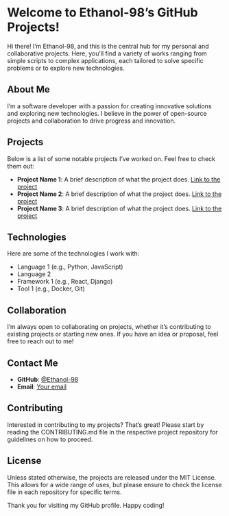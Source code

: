 # Welcome to Ethanol-98’s GitHub Projects!

Hi there! I’m Ethanol-98, and this is the central hub for my personal and collaborative projects. Here, you’ll find a variety of works ranging from simple scripts to complex applications, each tailored to solve specific problems or to explore new technologies.

## About Me

I’m a software developer with a passion for creating innovative solutions and exploring new technologies. I believe in the power of open-source projects and collaboration to drive progress and innovation.

## Projects

Below is a list of some notable projects I’ve worked on. Feel free to check them out:

- **Project Name 1**: A brief description of what the project does. [Link to the project](#)
- **Project Name 2**: A brief description of what the project does. [Link to the project](#)
- **Project Name 3**: A brief description of what the project does. [Link to the project](#)

## Technologies

Here are some of the technologies I work with:

- Language 1 (e.g., Python, JavaScript)
- Language 2
- Framework 1 (e.g., React, Django)
- Tool 1 (e.g., Docker, Git)

## Collaboration

I’m always open to collaborating on projects, whether it’s contributing to existing projects or starting new ones. If you have an idea or proposal, feel free to reach out to me!

## Contact Me

- **GitHub**: [@Ethanol-98](https://github.com/Ethanol-98)
- **Email**: [Your email](02quads.sandman@icloud.com)

## Contributing

Interested in contributing to my projects? That’s great! Please start by reading the CONTRIBUTING.md file in the respective project repository for guidelines on how to proceed.

## License

Unless stated otherwise, the projects are released under the MIT License. This allows for a wide range of uses, but please ensure to check the license file in each repository for specific terms.

Thank you for visiting my GitHub profile. Happy coding!
